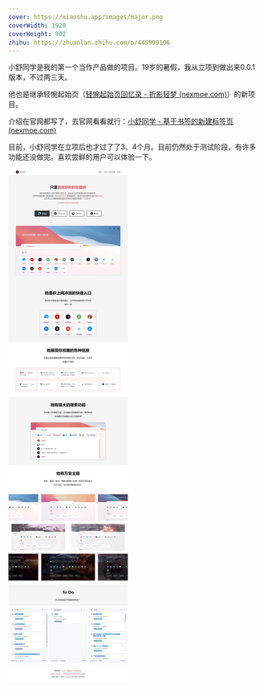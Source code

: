 ```yaml
---
cover: https://xiaoshu.app/images/major.png
coverWidth: 1920
coverHeight: 902
zhihu: https://zhuanlan.zhihu.com/p/445999106
---
```


小舒同学是我的第一个当作产品做的项目。19岁的暑假，我从立项到做出来0.0.1版本，不过两三天。

<!--more-->

他也是继承轻惋起始页（[轻惋起始页回忆录 - 折影轻梦 (nexmoe.com)](https://nexmoe.com/537283684.html)）的新项目。

介绍在官网都写了，去官网看看就行：[小舒同学 - 基于书签的新建标签页 (nexmoe.com)](https://shu.nexmoe.com/)

目前，小舒同学在立项后也才过了了3、4个月。目前仍然处于测试阶段，有许多功能还没做完。喜欢尝鲜的用户可以体验一下。

![网页捕获_16-11-2021_203157_shu.nexmoe.com](../../images/20211116-19岁集5年经验的项目，小舒同学/网页捕获_16-11-2021_203157_shu.nexmoe.com.jpeg)